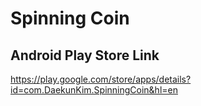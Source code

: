 # Spinning Coin #

## Android Play Store Link ##
https://play.google.com/store/apps/details?id=com.DaekunKim.SpinningCoin&hl=en
